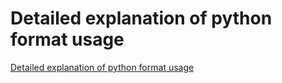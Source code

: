 # Detailed explanation of python format usage
[Detailed explanation of python format usage](https://aiwithcloud.com/2022/09/19/detailed_explanation_of_python_format_usage/)